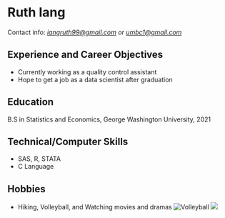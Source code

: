 # Ruth Iang
Contact info: *iangruth99@gmail.com or umbc1@gmail.com*

## Experience and Career Objectives
* Currently working as a quality control assistant 
* Hope to get a job as a data scientist after graduation

## Education
B.S in Statistics and Economics, George Washington University, 2021

## Technical/Computer Skills
* SAS, R, STATA
* C Language

## Hobbies
* Hiking, Volleyball, and Watching movies and dramas
![Volleyball](/Users/ruthiang/Downloads)
![](hiking.jpeg)
